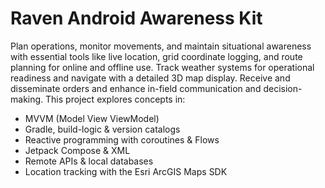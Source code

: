 # Raven Android Awareness Kit
Plan operations, monitor movements, and maintain situational awareness with essential tools like live location, grid coordinate logging, and route planning 
for online and offline use. Track weather systems for operational readiness and navigate with a detailed 3D map display. Receive and disseminate orders and 
enhance in-field communication and decision-making. This project explores concepts in:

- MVVM (Model View ViewModel)
- Gradle, build-logic & version catalogs
- Reactive programming with coroutines & Flows
- Jetpack Compose & XML
- Remote APIs & local databases
- Location tracking with the Esri ArcGIS Maps SDK
